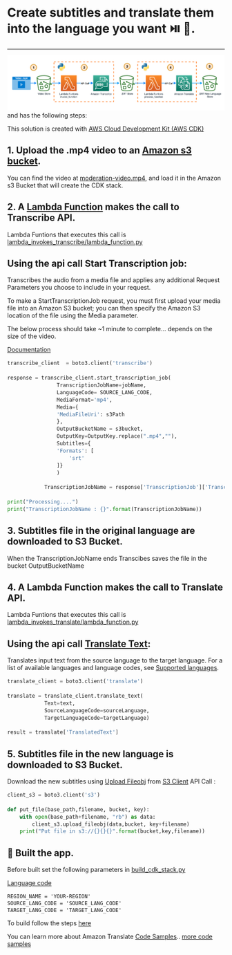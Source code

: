 # Create subtitles and translate them into the language you want ⏯️ 🍿.

---

![Create subtitles and translate them into the language you want"](../images/create-subtitles-and-translate-s.png) and has the following steps:

This solution is created with [AWS Cloud Development Kit (AWS CDK)](https://docs.aws.amazon.com/cdk/v2/guide/home.html)

## 1. Upload the .mp4 video to an [Amazon s3 bucket](https://docs.aws.amazon.com/es_es/AmazonS3/latest/userguide/UsingBucket.html).

You can find the video at [moderation-video.mp4](moderation-video.mp4), and load it in the Amazon s3 Bucket that will create the CDK stack. 

## 2. A [Lambda Function](https://docs.aws.amazon.com/lambda/latest/dg/welcome.html) makes the call to Transcribe API.

Lambda Funtions that executes this call is [lambda_invokes_transcribe/lambda_function.py](build-cdk/lambda_invokes_transcribe/lambda_function.py)


## Using the api call Start Transcription job: 

Transcribes the audio from a media file and applies any additional Request Parameters you choose to include in your request.

To make a StartTranscriptionJob request, you must first upload your media file into an Amazon S3 bucket; you can then specify the Amazon S3 location of the file using the Media parameter. 

The below process should take ~1 minute to complete... depends on the size of the video.

[Documentation](https://boto3.amazonaws.com/v1/documentation/api/latest/reference/services/transcribe/client/start_transcription_job.html)

```python
transcribe_client  = boto3.client('transcribe')

response = transcribe_client.start_transcription_job(
                TranscriptionJobName=jobName,
                LanguageCode= SOURCE_LANG_CODE,
                MediaFormat='mp4',
                Media={
                'MediaFileUri': s3Path
                },
                OutputBucketName = s3bucket,
                OutputKey=OutputKey.replace(".mp4",""), 
                Subtitles={
                'Formats': [
                    'srt'
                ]}
                )

            TranscriptionJobName = response['TranscriptionJob']['TranscriptionJobName']
        
print("Processing....")
print("TranscriptionJobName : {}".format(TranscriptionJobName))
```

## 3. Subtitles file in the original language are downloaded to S3 Bucket. 


When the TranscriptionJobName ends Transcibes saves the file in the bucket OutputBucketName



## 4. A Lambda Function makes the call to Translate API.

Lambda Funtions that executes this call is [lambda_invokes_translate/lambda_function.py](build-cdk/lambda_invokes_translate/lambda_function.py)

## Using the api call [Translate Text](https://boto3.amazonaws.com/v1/documentation/api/latest/reference/services/translate/client/translate_text.html): 

Translates input text from the source language to the target language. For a list of available languages and language codes, see [Supported languages](https://docs.aws.amazon.com/translate/latest/dg/what-is-languages.html).

```python
translate_client = boto3.client('translate')

translate = translate_client.translate_text(
            Text=text, 
            SourceLanguageCode=sourceLanguage,
            TargetLanguageCode=targetLanguage)
            
result = translate['TranslatedText']

```

## 5. Subtitles file in the new language is downloaded to S3 Bucket. 

Download the new subtitles using [Upload Fileobj](https://boto3.amazonaws.com/v1/documentation/api/latest/reference/services/s3/client/upload_fileobj.html) from [S3 Client](https://boto3.amazonaws.com/v1/documentation/api/latest/reference/services/s3.html) API Call :

```python
client_s3 = boto3.client('s3')

def put_file(base_path,filename, bucket, key):
    with open(base_path+filename, "rb") as data:
        client_s3.upload_fileobj(data,bucket, key+filename)
    print("Put file in s3://{}{}{}".format(bucket,key,filename))
```

## 🚀 Built the app.

Before built  set the following parameters in [build_cdk_stack.py](build-cdk/build_cdk/build_cdk_stack.py)

[Language code](https://docs.aws.amazon.com/translate/latest/dg/what-is-languages.html)

```
REGION_NAME = 'YOUR-REGION'
SOURCE_LANG_CODE = 'SOURCE_LANG_CODE'
TARGET_LANG_CODE = 'TARGET_LANG_CODE'
```

To build follow the steps [here](build-cdk/README.md)

You can learn more about Amazon Translate [Code Samples](https://github.com/aws-samples/document-translation).. [more code samples](https://docs.aws.amazon.com/translate/latest/dg/examples.html)



